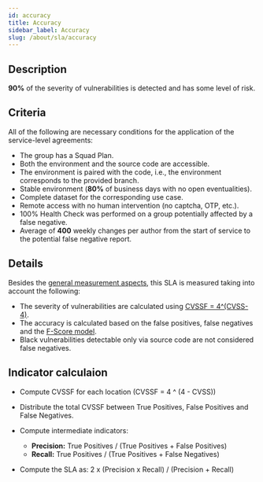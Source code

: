 ```yaml
---
id: accuracy
title: Accuracy
sidebar_label: Accuracy
slug: /about/sla/accuracy
---
```


## Description

**90%** of the severity of vulnerabilities is detected
and has some level of risk.

## Criteria

All of the following are necessary conditions
for the application of the service-level agreements:

- The group has a Squad Plan.
- Both the environment
  and the source code
  are accessible.
- The environment is paired with the code,
  i.e.,
  the environment corresponds to the provided branch.
- Stable environment
  (**80%** of business days
  with no open eventualities).
- Complete dataset
  for the corresponding use case.
- Remote access with no human intervention
  (no captcha, OTP, etc.).
- 100% Health Check was performed
  on a group potentially affected
  by a false negative.
- Average of **400** weekly changes per author
  from the start of service
  to the potential false negative report.

## Details

Besides the [general measurement aspects](/about/sla#details),
this SLA is measured
taking into account the following:

- The severity of vulnerabilities are calculated
  using [CVSSF = 4^(CVSS-4)](/about/faq/#adjustment-by-severity).
- The accuracy is calculated
  based on the false positives,
  false negatives
  and the [F-Score model](https://en.wikipedia.org/wiki/F-score).
- Black vulnerabilities
  detectable only via source code
  are not considered false negatives.

## Indicator calculaion

- Compute CVSSF for each location
  (CVSSF = 4 ^ (4 - CVSS))
- Distribute the total CVSSF
  between True Positives,
  False Positives and False Negatives.
- Compute intermediate indicators:

  - **Precision:**
    True Positives / (True Positives + False Positives)
  - **Recall:**
    True Positives / (True Positives + False Negatives)

- Compute the SLA as:
  2 x (Precision x Recall) / (Precision + Recall)
